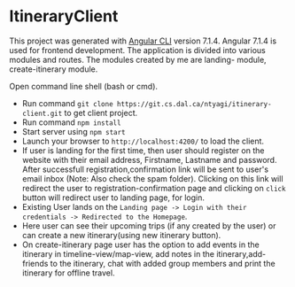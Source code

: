 # ItineraryClient

This project was generated with [Angular CLI](https://github.com/angular/angular-cli) version 7.1.4.
Angular 7.1.4 is used for frontend development. The application is divided into various modules and routes. The modules created by me are landing- module, create-itinerary module.

Open command line shell (bash or cmd).

* Run command `git clone https://git.cs.dal.ca/ntyagi/itinerary-client.git` to get client project.
* Run command `npm install`
* Start server using `npm start`
* Launch your browser to `http://localhost:4200/` to load the client.
* If user is landing for the first time, then user should register on the website with their email address, Firstname, Lastname and password. After successfull registration,confirmation link will be sent to user's email inbox (Note: Also check the spam folder). 
  Clicking on this link will redirect the user to registration-confirmation page and clicking on `click` button will redirect user to landing page, for login.
* Existing User lands on the `Landing page -> Login with their credentials -> Redirected to the Homepage`.
* Here user can see their upcoming trips (if any created by the user) or can create a new itinerary(using new itinerary button).
* On create-itinerary page user has the option to add events in the itinerary in timeline-view/map-view, add notes in the itinerary,add-friends to the itinerary, chat with added group members and print
  the itinerary for offline travel.
